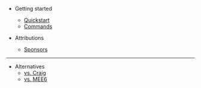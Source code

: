 - Getting started
  - [Quickstart](quickstart.md)
  - [Commands](commands.md)

- Attributions
  - [Sponsors](sponsors.md)

---
- Alternatives
  - [vs. Craig](craig.md)
  - [vs. MEE6](mee6.md)
